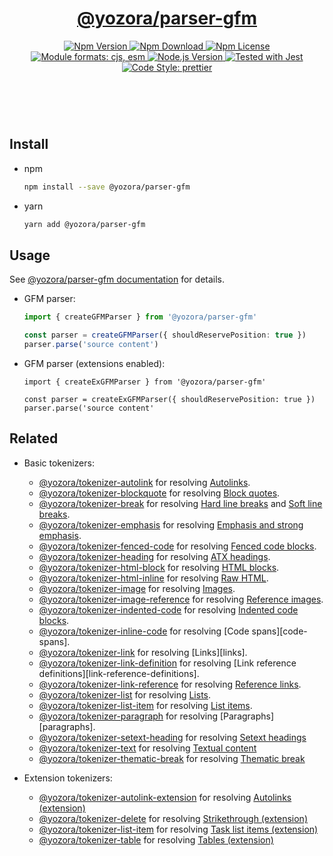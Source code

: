 <header>
  <h1 align="center">
    <a href="https://github.com/guanghechen/yozora/tree/master/packages/parser-gfm#readme">@yozora/parser-gfm</a>
  </h1>
  <div align="center">
    <a href="https://www.npmjs.com/package/@yozora/parser-gfm">
      <img
        alt="Npm Version"
        src="https://img.shields.io/npm/v/@yozora/parser-gfm.svg"
      />
    </a>
    <a href="https://www.npmjs.com/package/@yozora/parser-gfm">
      <img
        alt="Npm Download"
        src="https://img.shields.io/npm/dm/@yozora/parser-gfm.svg"
      />
    </a>
    <a href="https://www.npmjs.com/package/@yozora/parser-gfm">
      <img
        alt="Npm License"
        src="https://img.shields.io/npm/l/@yozora/parser-gfmsvg"
      />
    </a>
    <a href="#install">
      <img
        alt="Module formats: cjs, esm"
        src="https://img.shields.io/badge/module_formats-cjs%2C%20esm-green.svg"
      />
    </a>
    <a href="https://github.com/nodejs/node">
      <img
        alt="Node.js Version"
        src="https://img.shields.io/node/v/@yozora/parser-gfm"
      />
    </a>
    <a href="https://github.com/facebook/jest">
      <img
        alt="Tested with Jest"
        src="https://img.shields.io/badge/tested_with-jest-9c465e.svg"
      />
    </a>
    <a href="https://github.com/prettier/prettier">
      <img
        alt="Code Style: prettier"
        src="https://img.shields.io/badge/code_style-prettier-ff69b4.svg?style=flat-square"
      />
    </a>
  </div>
</header>
<br/>

## Install

* npm

  ```bash
  npm install --save @yozora/parser-gfm
  ```

* yarn

  ```bash
  yarn add @yozora/parser-gfm
  ```

## Usage

See [@yozora/parser-gfm documentation](https://yozora.guanghechen.com/docs/package/parser-gfm) for details.

* GFM parser:

  ```typescript
  import { createGFMParser } from '@yozora/parser-gfm'

  const parser = createGFMParser({ shouldReservePosition: true })
  parser.parse('source content')
  ```

* GFM parser (extensions enabled):


  ```
  import { createExGFMParser } from '@yozora/parser-gfm'

  const parser = createExGFMParser({ shouldReservePosition: true })
  parser.parse('source content'
  ```

## Related

* Basic tokenizers:

  - [@yozora/tokenizer-autolink][] for resolving [Autolinks][autolinks].
  - [@yozora/tokenizer-blockquote][] for resolving [Block quotes][block-quotes].
  - [@yozora/tokenizer-break][] for resolving [Hard line breaks][hard-line-breaks] and [Soft line breaks][soft-line-breaks].
  - [@yozora/tokenizer-emphasis][] for resolving [Emphasis and strong emphasis][emphasis-and-strong-emphasis].
  - [@yozora/tokenizer-fenced-code][] for resolving [Fenced code blocks][fenced-code-blocks].
  - [@yozora/tokenizer-heading][] for resolving [ATX headings][atx-headings].
  - [@yozora/tokenizer-html-block][] for resolving [HTML blocks][html-blocks].
  - [@yozora/tokenizer-html-inline][] for resolving [Raw HTML][raw-html].
  - [@yozora/tokenizer-image][] for resolving [Images][images].
  - [@yozora/tokenizer-image-reference][] for resolving [Reference images][reference-images].
  - [@yozora/tokenizer-indented-code][] for resolving [Indented code blocks][indented-code-blocks].
  - [@yozora/tokenizer-inline-code][] for resolving [Code spans][code-spans].
  - [@yozora/tokenizer-link][] for resolving [Links][links].
  - [@yozora/tokenizer-link-definition][] for resolving [Link reference definitions][link-reference-definitions].
  - [@yozora/tokenizer-link-reference][] for resolving [Reference links][reference-links].
  - [@yozora/tokenizer-list][] for resolving [Lists][lists].
  - [@yozora/tokenizer-list-item][] for resolving [List items][list-items].
  - [@yozora/tokenizer-paragraph][] for resolving [Paragraphs][paragraphs].
  - [@yozora/tokenizer-setext-heading][] for resolving [Setext headings][setext-headings]
  - [@yozora/tokenizer-text][] for resolving [Textual content][textual-content]
  - [@yozora/tokenizer-thematic-break][] for resolving [Thematic break][thematic-break]

* Extension tokenizers:

  - [@yozora/tokenizer-autolink-extension][] for resolving [Autolinks (extension)](#autolinks-extension)
  - [@yozora/tokenizer-delete][] for resolving [Strikethrough (extension)](#strikethrough-extension)
  - [@yozora/tokenizer-list-item][] for resolving [Task list items (extension)](#task-list-items-extension)
  - [@yozora/tokenizer-table][] for resolving [Tables (extension)](#tables-extension)


[dcopage]: https://yozora.guanghechen.com/docs/package/parser-gfm
[homepage]: https://github.com/guanghechen/yozora/tree/master/packages/parser-gfm#readme
[@yozora/tokenizer-autolink]:             https://github.com/guanghechen/yozora/tree/master/tokenizersautolink#readme
[@yozora/tokenizer-autolink-extension]:   https://github.com/guanghechen/yozora/tree/master/tokenizersautolink-extension#readme
[@yozora/tokenizer-blockquote]:           https://github.com/guanghechen/yozora/tree/master/tokenizersblockquote#readme
[@yozora/tokenizer-break]:                https://github.com/guanghechen/yozora/tree/master/tokenizersbreak#readme
[@yozora/tokenizer-delete]:               https://github.com/guanghechen/yozora/tree/master/tokenizersdelete#readme
[@yozora/tokenizer-emphasis]:             https://github.com/guanghechen/yozora/tree/master/tokenizersemphasis#readme
[@yozora/tokenizer-fenced-code]:          https://github.com/guanghechen/yozora/tree/master/tokenizersfenced-code#readme
[@yozora/tokenizer-heading]:              https://github.com/guanghechen/yozora/tree/master/tokenizersheading#readme
[@yozora/tokenizer-html-block]:           https://github.com/guanghechen/yozora/tree/master/tokenizershtml-block#readme
[@yozora/tokenizer-html-inline]:          https://github.com/guanghechen/yozora/tree/master/tokenizershtml-inline#readme
[@yozora/tokenizer-image]:                https://github.com/guanghechen/yozora/tree/master/tokenizersimage#readme
[@yozora/tokenizer-image-reference]:      https://github.com/guanghechen/yozora/tree/master/tokenizersimage-reference#readme
[@yozora/tokenizer-indented-code]:        https://github.com/guanghechen/yozora/tree/master/tokenizersindented-code#readme
[@yozora/tokenizer-inline-code]:          https://github.com/guanghechen/yozora/tree/master/tokenizersinline-code#readme
[@yozora/tokenizer-inline-formula]:       https://github.com/guanghechen/yozora/tree/master/tokenizersinline-formula#readme
[@yozora/tokenizer-link]:                 https://github.com/guanghechen/yozora/tree/master/tokenizerslink#readme
[@yozora/tokenizer-link-definition]:      https://github.com/guanghechen/yozora/tree/master/tokenizerslink-definition#readme
[@yozora/tokenizer-link-reference]:       https://github.com/guanghechen/yozora/tree/master/tokenizerslink-reference#readme
[@yozora/tokenizer-list]:                 https://github.com/guanghechen/yozora/tree/master/tokenizerslist#readme
[@yozora/tokenizer-list-item]:            https://github.com/guanghechen/yozora/tree/master/tokenizerslist-item#readme
[@yozora/tokenizer-paragraph]:            https://github.com/guanghechen/yozora/tree/master/tokenizersparagraph#readme
[@yozora/tokenizer-setext-heading]:       https://github.com/guanghechen/yozora/tree/master/tokenizerssetext-heading#readme
[@yozora/tokenizer-table]:                https://github.com/guanghechen/yozora/tree/master/tokenizerstable#readme
[@yozora/tokenizer-text]:                 https://github.com/guanghechen/yozora/tree/master/tokenizerstext#readme
[@yozora/tokenizer-thematic-break]:       https://github.com/guanghechen/yozora/tree/master/tokenizersthematic-break#readme

[autolinks]: https://yozora.guanghechen.com/docs/package/parser-gfm#autolinks
[block-quotes]: https://yozora.guanghechen.com/docs/package/parser-gfm#block-quotes
[hard-line-breaks]: https://yozora.guanghechen.com/docs/package/parser-gfm#hard-line-breaks
[soft-line-breaks]: https://yozora.guanghechen.com/docs/package/parser-gfm#soft-line-breaks
[emphasis-and-strong-emphasis]: https://yozora.guanghechen.com/docs/package/parser-gfm#emphasis-and-strong-emphasis
[fenced-code-blocks]: https://yozora.guanghechen.com/docs/package/parser-gfm#fenced-code-blocks
[atx-headings]: https://yozora.guanghechen.com/docs/package/parser-gfm#atx-headings
[html-blocks]: https://yozora.guanghechen.com/docs/package/parser-gfm#html-blocks
[raw-html]: https://yozora.guanghechen.com/docs/package/parser-gfm#raw-html
[images]: https://yozora.guanghechen.com/docs/package/parser-gfm#images
[reference-images]: https://yozora.guanghechen.com/docs/package/parser-gfm#reference-images
[indented-code-blocks]: https://yozora.guanghechen.com/docs/package/parser-gfm#indented-code-blocks
[reference-links]: https://yozora.guanghechen.com/docs/package/parser-gfm#reference-links
[lists]: https://yozora.guanghechen.com/docs/package/parser-gfm#lists
[list-items]: https://yozora.guanghechen.com/docs/package/parser-gfm#list-items
[paragraph]: https://yozora.guanghechen.com/docs/package/parser-gfm#paragraph
[setext-headings]: https://yozora.guanghechen.com/docs/package/parser-gfm#setext-headings
[textual-content]: https://yozora.guanghechen.com/docs/package/parser-gfm#textual-content
[thematic-break]: https://yozora.guanghechen.com/docs/package/parser-gfm#thematic-break
[autolinks-extension]: https://yozora.guanghechen.com/docs/package/parser-gfm#autolinks-extension
[strikethrough-extension]: https://yozora.guanghechen.com/docs/package/parser-gfm#strikethrough-extension
[task-list-items-extension]: https://yozora.guanghechen.com/docs/package/parser-gfm#task-list-items-extension
[tables-extension]: https://yozora.guanghechen.com/docs/package/parser-gfm#tables-extension

